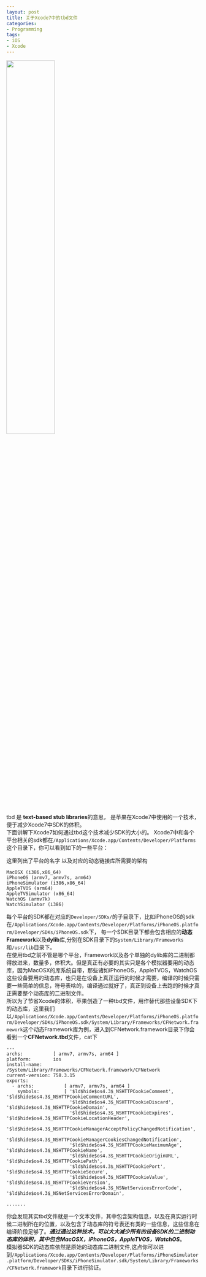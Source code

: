 ```yaml
---
layout: post
title: 关于Xcode7中的tbd文件
categories:
- Programming
tags:
- iOS
- Xcode
---
```


   
<img src="http://wx4.sinaimg.cn/mw1024/65cc0af7jw1f2gfe8bc7yj20ax0ckwg6.jpg" style="width: 50%; height: 50%"/>​   


tbd 是 **text-based stub libraries**的意思，
是苹果在Xcode7中使用的一个技术，便于减少Xcode7中SDK的体积。   
下面讲解下Xcode7如何通过tbd这个技术减少SDK的大小的。
Xcode7中和各个平台相关的sdk都在`/Applications/Xcode.app/Contents/Developer/Platforms` 这个目录下，你可以看到如下的一些平台：

这里列出了平台的名字 以及对应的动态链接库所需要的架构

```
MacOSX (i386,x86_64)
iPhoneOS (armv7, armv7s, arm64)
iPhoneSimulator (i386,x86_64)
AppleTVOS (arm64)
AppleTVSimulator (x86_64)
WatchOS (armv7k)
WatchSimulator (i386)
```


每个平台的SDK都在对应的`Developer/SDKs/`的子目录下，比如iPhoneOS的sdk在`/Applications/Xcode.app/Contents/Developer/Platforms/iPhoneOS.platform/Developer/SDKs/iPhoneOS.sdk`下，
每一个SDK目录下都会包含相应的**动态Framework**以及**dylib**库,分别在SDK目录下的`System/Library/Frameworks`和`/usr/lib`目录下。   
在使用tbd之前不管是哪个平台，Framework以及各个单独的dylib库的二进制都得放进来，数量多，体积大。但是真正有必要的其实只是各个模拟器要用的动态库，因为MacOSX的库系统自带，那些诸如iPhoneOS，AppleTVOS，WatchOS这些设备要用的动态库，也只是在设备上真正运行的时候才需要，编译的时候只需要一些简单的信息，符号表啥的，编译通过就好了，真正到设备上去跑的时候才真正需要整个动态库的二进制文件。   
所以为了节省Xcode的体积，苹果创造了一种tbd文件，用作替代那些设备SDK下的动态库，这里我们以`/Applications/Xcode.app/Contents/Developer/Platforms/iPhoneOS.platform/Developer/SDKs/iPhoneOS.sdk/System/Library/Frameworks/CFNetwork.framework`这个动态Framework库为例，进入到CFNetwork.framework目录下你会看到一个**CFNetwork.tbd**文件，cat下

```
---
archs:           [ armv7, armv7s, arm64 ]
platform:        ios
install-name:    /System/Library/Frameworks/CFNetwork.framework/CFNetwork
current-version: 758.3.15
exports:         
  - archs:           [ armv7, armv7s, arm64 ]
    symbols:         [ '$ld$hide$os4.3$_NSHTTPCookieComment', '$ld$hide$os4.3$_NSHTTPCookieCommentURL', 
                       '$ld$hide$os4.3$_NSHTTPCookieDiscard', '$ld$hide$os4.3$_NSHTTPCookieDomain', 
                       '$ld$hide$os4.3$_NSHTTPCookieExpires', '$ld$hide$os4.3$_NSHTTPCookieLocationHeader', 
                       '$ld$hide$os4.3$_NSHTTPCookieManagerAcceptPolicyChangedNotification', 
                       '$ld$hide$os4.3$_NSHTTPCookieManagerCookiesChangedNotification', 
                       '$ld$hide$os4.3$_NSHTTPCookieMaximumAge', '$ld$hide$os4.3$_NSHTTPCookieName', 
                       '$ld$hide$os4.3$_NSHTTPCookieOriginURL', '$ld$hide$os4.3$_NSHTTPCookiePath', 
                       '$ld$hide$os4.3$_NSHTTPCookiePort', '$ld$hide$os4.3$_NSHTTPCookieSecure', 
                       '$ld$hide$os4.3$_NSHTTPCookieValue', '$ld$hide$os4.3$_NSHTTPCookieVersion', 
                       '$ld$hide$os4.3$_NSNetServicesErrorCode', '$ld$hide$os4.3$_NSNetServicesErrorDomain',

.......
```

你会发现其实tbd文件就是一个文本文件，其中包含架构信息，以及在真实运行时候二进制所在的位置，以及包含了动态库的符号表还有类的一些信息，这些信息在编译阶段足够了。***通过通过这种技术，可以大大减少所有的设备SDK的二进制动态库的体积，其中包含MacOSX，iPhoneOS，AppleTVOS，WatchOS***。   
模拟器SDK的动态库依然是原始的动态库二进制文件,这点你可以进到`/Applications/Xcode.app/Contents/Developer/Platforms/iPhoneSimulator.platform/Developer/SDKs/iPhoneSimulator.sdk/System/Library/Frameworks/CFNetwork.framework`目录下进行验证。

